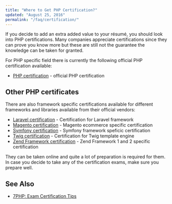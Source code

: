 ```yaml
---
title: "Where to Get PHP Certification?"
updated: "August 25, 2016"
permalink: "/faq/certification/"
---
```


If you decide to add an extra added value to your résumé, you should look into
PHP certifications. Many companies appreciate certifications since they can
prove you know more but these are still not the guarantee the knowledge can be
taken for granted.

For PHP specific field there is currently the following official PHP certification
available:

* [PHP certification](http://www.zend.com/en/services/certification) - official PHP
  certification

## Other PHP certificates

There are also framework specific certifications available for different frameworks
and libraries available from their official vendors:

* [Laravel certification](https://laravel.com/certification/) - Certification for Laravel framework
* [Magento certification](https://magento.com/training/catalog/certification) - Magento ecommerce specific certification
* [Symfony certification](http://sensiolabs.com/en/symfony/certification.html) - Symfony framework speficic certification
* [Twig certification](https://sensiolabs.com/en/twig/certification.html) - Certification for Twig template engine
* [Zend Framework certification](http://www.zend.com/en/services/certification) - Zend Framework 1 and 2 specific certification

They can be taken online and quite a lot of preparation is required for them. In
case you decide to take any of the certification exams, make sure you prepare
well.

## See Also

* [7PHP: Exam Certification Tips](http://7php.com/category/exam-certification-tips/)
